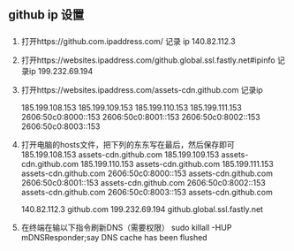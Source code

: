 ## github ip 设置

##### 

1. 打开https://github.com.ipaddress.com/     记录 ip
   140.82.112.3

2. 打开https://websites.ipaddress.com/github.global.ssl.fastly.net#ipinfo    记录ip 
   199.232.69.194

3. 打开https://websites.ipaddress.com/assets-cdn.github.com    记录ip

   185.199.108.153
   185.199.109.153
   185.199.110.153
   185.199.111.153
   2606:50c0:8000::153
   2606:50c0:8001::153
   2606:50c0:8002::153
   2606:50c0:8003::153

4. 打开电脑的hosts文件，把下列的东东写在最后，然后保存即可
   185.199.108.153  assets-cdn.github.com
   185.199.109.153  assets-cdn.github.com 
   185.199.110.153  assets-cdn.github.com
   185.199.111.153  assets-cdn.github.com
   2606:50c0:8000::153  assets-cdn.github.com
   2606:50c0:8001::153  assets-cdn.github.com
   2606:50c0:8002::153  assets-cdn.github.com
   2606:50c0:8003::153  assets-cdn.github.com

   140.82.112.3  github.com
   199.232.69.194  github.global.ssl.fastly.net

5. 在终端在输以下指令刷新DNS（需要权限）
   sudo killall -HUP mDNSResponder;say DNS cache has been flushed

